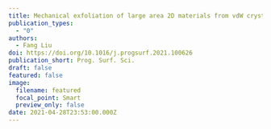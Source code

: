```yaml
---
title: Mechanical exfoliation of large area 2D materials from vdW crystals
publication_types:
  - "0"
authors:
  - Fang Liu
doi: https://doi.org/10.1016/j.progsurf.2021.100626
publication_short: Prog. Surf. Sci.
draft: false
featured: false
image:
  filename: featured
  focal_point: Smart
  preview_only: false
date: 2021-04-28T23:53:00.000Z
---
```

